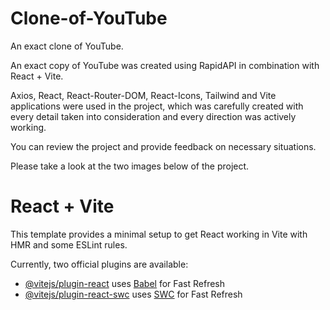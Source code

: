 # Clone-of-YouTube

An exact clone of YouTube.

An exact copy of YouTube was created using RapidAPI in combination with React + Vite.

Axios, React, React-Router-DOM, React-Icons, Tailwind and Vite applications were used in the project, which was carefully created with every detail taken into consideration and every direction was actively working.

You can review the project and provide feedback on necessary situations.

Please take a look at the two images below of the project.

# React + Vite

This template provides a minimal setup to get React working in Vite with HMR and some ESLint rules.

Currently, two official plugins are available:

- [@vitejs/plugin-react](https://github.com/vitejs/vite-plugin-react/blob/main/packages/plugin-react/README.md) uses [Babel](https://babeljs.io/) for Fast Refresh
- [@vitejs/plugin-react-swc](https://github.com/vitejs/vite-plugin-react-swc) uses [SWC](https://swc.rs/) for Fast Refresh
